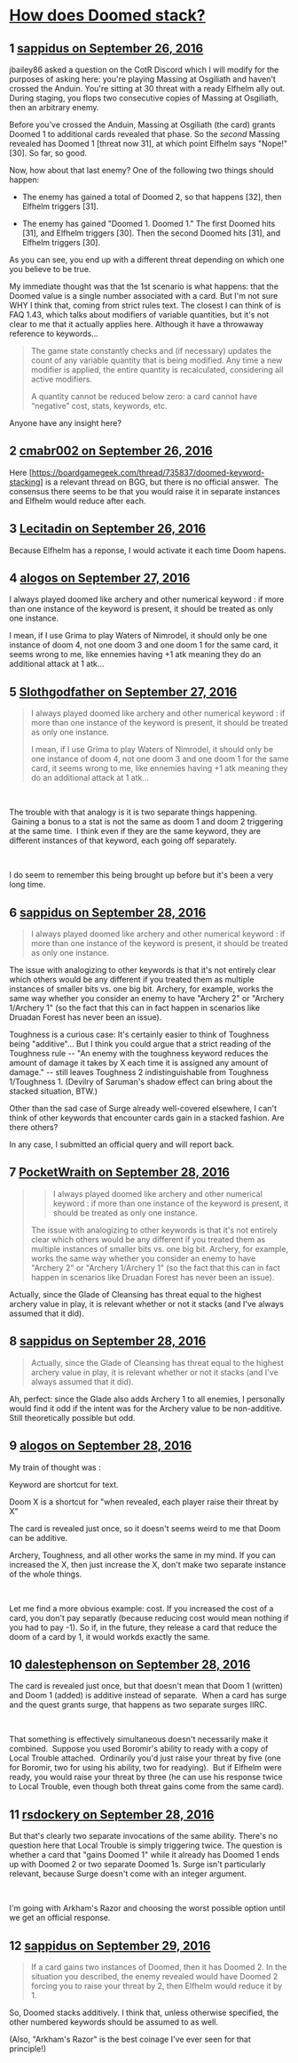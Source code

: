 # [How does Doomed stack?](https://community.fantasyflightgames.com/topic/231013-how-does-doomed-stack/)

## 1 [sappidus on September 26, 2016](https://community.fantasyflightgames.com/topic/231013-how-does-doomed-stack/?do=findComment&comment=2431086)

jbailey86 asked a question on the CotR Discord which I will modify for the purposes of asking here: you're playing Massing at Osgiliath and haven't crossed the Anduin. You're sitting at 30 threat with a ready Elfhelm ally out. During staging, you flops two consecutive copies of Massing at Osgiliath, then an arbitrary enemy.

Before you've crossed the Anduin, Massing at Osgiliath (the card) grants Doomed 1 to additional cards revealed that phase. So the *second* Massing revealed has Doomed 1 [threat now 31], at which point Elfhelm says "Nope!" [30]. So far, so good.

Now, how about that last enemy? One of the following two things should happen:

* The enemy has gained a total of Doomed 2, so that happens [32], then Elfhelm triggers [31].

* The enemy has gained "Doomed 1. Doomed 1." The first Doomed hits [31], and Elfhelm triggers [30]. Then the second Doomed hits [31], and Elfhelm triggers [30].

As you can see, you end up with a different threat depending on which one you believe to be true.

My immediate thought was that the 1st scenario is what happens: that the Doomed value is a single number associated with a card. But I'm not sure WHY I think that, coming from strict rules text. The closest I can think of is FAQ 1.43, which talks about modifiers of variable quantities, but it's not clear to me that it actually applies here. Although it have a throwaway reference to keywords...

> The game state constantly checks and (if necessary) updates the count of any variable quantity that is being modified. Any time a new modifier is applied, the entire quantity is recalculated, considering all active modifiers.
> 
> A quantity cannot be reduced below zero: a card cannot have “negative” cost, stats, keywords, etc.

Anyone have any insight here?

## 2 [cmabr002 on September 26, 2016](https://community.fantasyflightgames.com/topic/231013-how-does-doomed-stack/?do=findComment&comment=2431129)

Here [https://boardgamegeek.com/thread/735837/doomed-keyword-stacking] is a relevant thread on BGG, but there is no official answer.  The consensus there seems to be that you would raise it in separate instances and Elfhelm would reduce after each.

## 3 [Lecitadin on September 26, 2016](https://community.fantasyflightgames.com/topic/231013-how-does-doomed-stack/?do=findComment&comment=2431244)

Because Elfhelm has a reponse, I would activate it each time Doom hapens.

## 4 [alogos on September 27, 2016](https://community.fantasyflightgames.com/topic/231013-how-does-doomed-stack/?do=findComment&comment=2432437)

I always played doomed like archery and other numerical keyword : if more than one instance of the keyword is present, it should be treated as only one instance.

I mean, if I use Grima to play Waters of Nimrodel, it should only be one instance of doom 4, not one doom 3 and one doom 1 for the same card, it seems wrong to me, like ennemies having +1 atk meaning they do an additional attack at 1 atk... 

## 5 [Slothgodfather on September 27, 2016](https://community.fantasyflightgames.com/topic/231013-how-does-doomed-stack/?do=findComment&comment=2432760)

> I always played doomed like archery and other numerical keyword : if more than one instance of the keyword is present, it should be treated as only one instance.
> 
> I mean, if I use Grima to play Waters of Nimrodel, it should only be one instance of doom 4, not one doom 3 and one doom 1 for the same card, it seems wrong to me, like ennemies having +1 atk meaning they do an additional attack at 1 atk... 

 

The trouble with that analogy is it is two separate things happening.  Gaining a bonus to a stat is not the same as doom 1 and doom 2 triggering at the same time.  I think even if they are the same keyword, they are different instances of that keyword, each going off separately.  

 

I do seem to remember this being brought up before but it's been a very long time.

## 6 [sappidus on September 28, 2016](https://community.fantasyflightgames.com/topic/231013-how-does-doomed-stack/?do=findComment&comment=2433484)

> I always played doomed like archery and other numerical keyword : if more than one instance of the keyword is present, it should be treated as only one instance.

The issue with analogizing to other keywords is that it's not entirely clear which others would be any different if you treated them as multiple instances of smaller bits vs. one big bit. Archery, for example, works the same way whether you consider an enemy to have "Archery 2" or "Archery 1/Archery 1" (so the fact that this can in fact happen in scenarios like Druadan Forest has never been an issue).

Toughness is a curious case: It's certainly easier to think of Toughness being "additive"... But I think you could argue that a strict reading of the Toughness rule -- "An enemy with the toughness keyword reduces the amount of damage it takes by X each time it is assigned any amount of damage." -- still leaves Toughness 2 indistinguishable from Toughness 1/Toughness 1. (Devilry of Saruman's shadow effect can bring about the stacked situation, BTW.)

Other than the sad case of Surge already well-covered elsewhere, I can't think of other keywords that encounter cards gain in a stacked fashion. Are there others?

In any case, I submitted an official query and will report back.

## 7 [PocketWraith on September 28, 2016](https://community.fantasyflightgames.com/topic/231013-how-does-doomed-stack/?do=findComment&comment=2433513)

> > I always played doomed like archery and other numerical keyword : if more than one instance of the keyword is present, it should be treated as only one instance.
> 
> The issue with analogizing to other keywords is that it's not entirely clear which others would be any different if you treated them as multiple instances of smaller bits vs. one big bit. Archery, for example, works the same way whether you consider an enemy to have "Archery 2" or "Archery 1/Archery 1" (so the fact that this can in fact happen in scenarios like Druadan Forest has never been an issue).

Actually, since the Glade of Cleansing has threat equal to the highest archery value in play, it is relevant whether or not it stacks (and I've always assumed that it did).

## 8 [sappidus on September 28, 2016](https://community.fantasyflightgames.com/topic/231013-how-does-doomed-stack/?do=findComment&comment=2433657)

> Actually, since the Glade of Cleansing has threat equal to the highest archery value in play, it is relevant whether or not it stacks (and I've always assumed that it did).

Ah, perfect: since the Glade also adds Archery 1 to all enemies, I personally would find it odd if the intent was for the Archery value to be non-additive. Still theoretically possible but odd.

## 9 [alogos on September 28, 2016](https://community.fantasyflightgames.com/topic/231013-how-does-doomed-stack/?do=findComment&comment=2433884)

My train of thought was :

Keyword are shortcut for text.

Doom X is a shortcut for "when revealed, each player raise their threat by X"

The card is revealed just once, so it doesn't seems weird to me that Doom can be additive.

Archery, Toughness, and all other works the same in my mind. If you can increased the X, then just increase the X, don't make two separate instance of the whole things.

 

Let me find a more obvious example: cost. If you increased the cost of a card, you don't pay separatly (because reducing cost would mean nothing if you had to pay -1). So if, in the future, they release a card that reduce the doom of a card by 1, it would workds exactly the same.

## 10 [dalestephenson on September 28, 2016](https://community.fantasyflightgames.com/topic/231013-how-does-doomed-stack/?do=findComment&comment=2434120)

The card is revealed just once, but that doesn't mean that Doom 1 (written) and Doom 1 (added) is additive instead of separate.  When a card has surge and the quest grants surge, that happens as two separate surges IIRC.

 

That something is effectively simultaneous doesn't necessarily make it combined.  Suppose you used Boromir's ability to ready with a copy of Local Trouble attached.  Ordinarily you'd just raise your threat by five (one for Boromir, two for using his ability, two for readying).  But if Elfhelm were ready, you would raise your threat by three (he can use his response twice to Local Trouble, even though both threat gains come from the same card).

## 11 [rsdockery on September 28, 2016](https://community.fantasyflightgames.com/topic/231013-how-does-doomed-stack/?do=findComment&comment=2434861)

But that's clearly two separate invocations of the same ability. There's no question here that Local Trouble is simply triggering twice. The question is whether a card that "gains Doomed 1" while it already has Doomed 1 ends up with Doomed 2 or two separate Doomed 1s. Surge isn't particularly relevant, because Surge doesn't come with an integer argument.

 

I'm going with Arkham's Razor and choosing the worst possible option until we get an official response.

## 12 [sappidus on September 29, 2016](https://community.fantasyflightgames.com/topic/231013-how-does-doomed-stack/?do=findComment&comment=2435255)

> If a card gains two instances of Doomed, then it has Doomed 2. In the situation you described, the enemy revealed would have Doomed 2 forcing you to raise your threat by 2, then Elfhelm would reduce it by 1.

So, Doomed stacks additively. I think that, unless otherwise specified, the other numbered keywords should be assumed to as well.

(Also, "Arkham's Razor" is the best coinage I've ever seen for that principle!)

